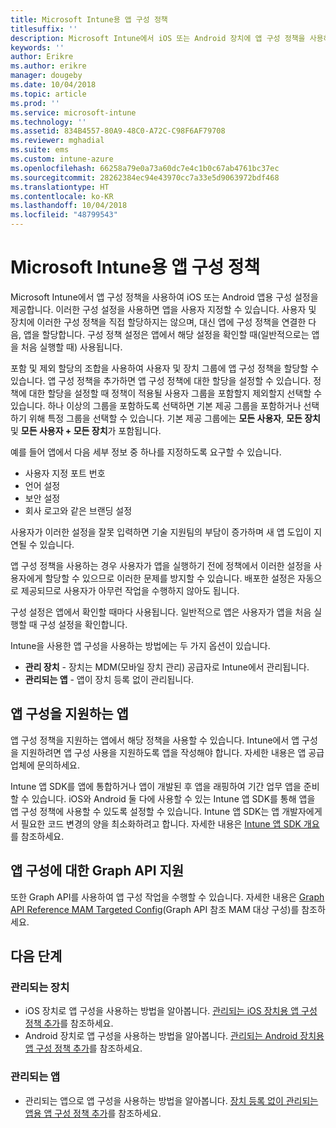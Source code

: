 ```yaml
---
title: Microsoft Intune용 앱 구성 정책
titlesuffix: ''
description: Microsoft Intune에서 iOS 또는 Android 장치에 앱 구성 정책을 사용하는 방법을 알아봅니다.
keywords: ''
author: Erikre
ms.author: erikre
manager: dougeby
ms.date: 10/04/2018
ms.topic: article
ms.prod: ''
ms.service: microsoft-intune
ms.technology: ''
ms.assetid: 834B4557-80A9-48C0-A72C-C98F6AF79708
ms.reviewer: mghadial
ms.suite: ems
ms.custom: intune-azure
ms.openlocfilehash: 66258a79e0a73a60dc7e4c1b0c67ab4761bc37ec
ms.sourcegitcommit: 28262384ec94e43970cc7a33e5d9063972bdf468
ms.translationtype: HT
ms.contentlocale: ko-KR
ms.lasthandoff: 10/04/2018
ms.locfileid: "48799543"
---
```

# <a name="app-configuration-policies-for-microsoft-intune"></a>Microsoft Intune용 앱 구성 정책

Microsoft Intune에서 앱 구성 정책을 사용하여 iOS 또는 Android 앱용 구성 설정을 제공합니다. 이러한 구성 설정을 사용하면 앱을 사용자 지정할 수 있습니다. 사용자 및 장치에 이러한 구성 정책을 직접 할당하지는 않으며, 대신 앱에 구성 정책을 연결한 다음, 앱을 할당합니다. 구성 정책 설정은 앱에서 해당 설정을 확인할 때(일반적으로는 앱을 처음 실행할 때) 사용됩니다.

포함 및 제외 할당의 조합을 사용하여 사용자 및 장치 그룹에 앱 구성 정책을 할당할 수 있습니다. 앱 구성 정책을 추가하면 앱 구성 정책에 대한 할당을 설정할 수 있습니다. 정책에 대한 할당을 설정할 때 정책이 적용될 사용자 그룹을 포함할지 제외할지 선택할 수 있습니다. 하나 이상의 그룹을 포함하도록 선택하면 기본 제공 그룹을 포함하거나 선택하기 위해 특정 그룹을 선택할 수 있습니다. 기본 제공 그룹에는 **모든 사용자**, **모든 장치** 및 **모든 사용자 + 모든 장치**가 포함됩니다.

예를 들어 앱에서 다음 세부 정보 중 하나를 지정하도록 요구할 수 있습니다.

- 사용자 지정 포트 번호
- 언어 설정
- 보안 설정
- 회사 로고와 같은 브랜딩 설정

사용자가 이러한 설정을 잘못 입력하면 기술 지원팀의 부담이 증가하며 새 앱 도입이 지연될 수 있습니다.

앱 구성 정책을 사용하는 경우 사용자가 앱을 실행하기 전에 정책에서 이러한 설정을 사용자에게 할당할 수 있으므로 이러한 문제를 방지할 수 있습니다. 배포한 설정은 자동으로 제공되므로 사용자가 아무런 작업을 수행하지 않아도 됩니다.

구성 설정은 앱에서 확인할 때마다 사용됩니다. 일반적으로 앱은 사용자가 앱을 처음 실행할 때 구성 설정을 확인합니다.

Intune을 사용한 앱 구성을 사용하는 방법에는 두 가지 옵션이 있습니다.
 - **관리 장치** - 장치는 MDM(모바일 장치 관리) 공급자로 Intune에서 관리됩니다.
 - **관리되는 앱** - 앱이 장치 등록 없이 관리됩니다.

## <a name="apps-that-support-app-configuration"></a>앱 구성을 지원하는 앱

앱 구성 정책을 지원하는 앱에서 해당 정책을 사용할 수 있습니다. Intune에서 앱 구성을 지원하려면 앱 구성 사용을 지원하도록 앱을 작성해야 합니다. 자세한 내용은 앱 공급업체에 문의하세요.

Intune 앱 SDK를 앱에 통합하거나 앱이 개발된 후 앱을 래핑하여 기간 업무 앱을 준비할 수 있습니다. iOS와 Android 둘 다에 사용할 수 있는 Intune 앱 SDK를 통해 앱을 앱 구성 정책에 사용할 수 있도록 설정할 수 있습니다. Intune 앱 SDK는 앱 개발자에게서 필요한 코드 변경의 양을 최소화하려고 합니다. 자세한 내용은 [Intune 앱 SDK 개요](app-sdk.md)를 참조하세요.

## <a name="graph-api-support-for-app-configuration"></a>앱 구성에 대한 Graph API 지원

또한 Graph API를 사용하여 앱 구성 작업을 수행할 수 있습니다. 자세한 내용은 [Graph API Reference MAM Targeted Config](https://graph.microsoft.io/docs/api-reference/beta/api/intune_mam_targetedmanagedappconfiguration_create)(Graph API 참조 MAM 대상 구성)를 참조하세요.

## <a name="next-steps"></a>다음 단계

### <a name="managed-devices"></a>관리되는 장치

 - iOS 장치로 앱 구성을 사용하는 방법을 알아봅니다.  [관리되는 iOS 장치용 앱 구성 정책 추가](app-configuration-policies-use-ios.md)를 참조하세요.
 - Android 장치로 앱 구성을 사용하는 방법을 알아봅니다.  [관리되는 Android 장치용 앱 구성 정책 추가](app-configuration-policies-use-android.md)를 참조하세요.

### <a name="managed-apps"></a>관리되는 앱

 - 관리되는 앱으로 앱 구성을 사용하는 방법을 알아봅니다. [장치 등록 없이 관리되는 앱용 앱 구성 정책 추가](app-configuration-policies-managed-app.md)를 참조하세요.
